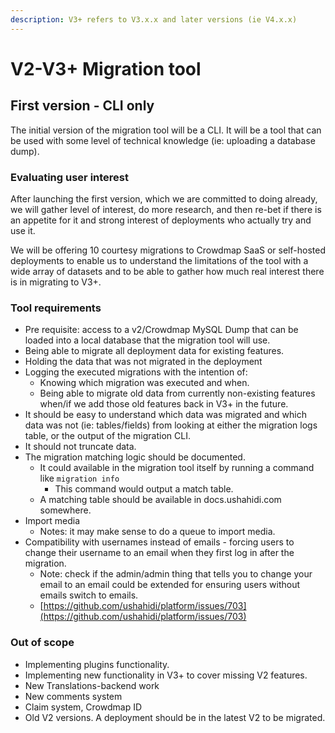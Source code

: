```yaml
---
description: V3+ refers to V3.x.x and later versions (ie V4.x.x)
---
```


# V2-V3+ Migration tool

## First version - CLI only

The initial version of the migration tool will be a CLI. It will be a tool that can be used with some level of technical knowledge \(ie: uploading a database dump\).

### Evaluating user interest

After launching the first version, which we are committed to doing already, we will gather level of interest, do more research, and then re-bet if there is an appetite for it and strong interest of deployments who actually try and use it.

We will be offering 10 courtesy migrations to Crowdmap SaaS or self-hosted deployments to enable us to understand the limitations of the tool with a wide array of datasets and to be able to gather how much  real interest there is in migrating to V3+.

### Tool requirements

* Pre requisite: access to a v2/Crowdmap MySQL Dump that can be loaded into a local database that the migration tool will use.
* Being able to migrate all deployment data for existing features.
* Holding the data that was not migrated in the deployment
* Logging the executed migrations with the intention of:
  * Knowing which migration was executed and when.
  * Being able to migrate old data from currently non-existing features when/if we add those old features back in V3+ in the future.
* It should be easy to understand which data was migrated and which data was not \(ie: tables/fields\) from looking at either the migration logs table, or the output of the migration CLI.
* It should not truncate data.
* The migration matching logic should be documented.
  * It could available in the migration tool itself by running  a command like `migration info`
    * This command would output a match table.
  * A matching table should be available in docs.ushahidi.com somewhere. 
* Import media
  * Notes: it may make sense to do a queue to import media.
* Compatibility with usernames instead of emails - forcing users to change their username to an email when they first log in after the migration. 
  * Note: check if the admin/admin thing that tells you to change your email to an email could be extended for ensuring users without emails switch to emails.
  * [https://github.com/ushahidi/platform/issues/703](https://github.com/ushahidi/platform/issues/703)

### Out of scope

* Implementing plugins functionality.
* Implementing new functionality in V3+ to cover missing V2 features.
* New Translations-backend work
* New comments system
* Claim system, Crowdmap ID 
* Old V2 versions. A deployment should be in the latest V2 to be migrated.



  
  


